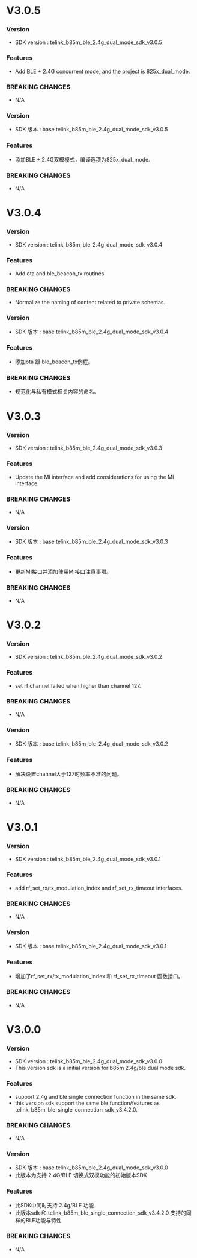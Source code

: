 # V3.0.5

### Version
* SDK version : telink_b85m_ble_2.4g_dual_mode_sdk_v3.0.5
  
### Features
* Add BLE + 2.4G concurrent mode, and the project is 825x_dual_mode. 

### BREAKING CHANGES
* N/A

### Version
* SDK 版本 : base telink_b85m_ble_2.4g_dual_mode_sdk_v3.0.5

### Features
* 添加BLE + 2.4G双模模式，编译选项为825x_dual_mode.

### BREAKING CHANGES
* N/A

# V3.0.4

### Version
* SDK version : telink_b85m_ble_2.4g_dual_mode_sdk_v3.0.4
  
### Features
* Add ota and ble_beacon_tx routines. 

### BREAKING CHANGES
* Normalize the naming of content related to private schemas.

### Version
* SDK 版本 : base telink_b85m_ble_2.4g_dual_mode_sdk_v3.0.4

### Features
* 添加ota 跟 ble_beacon_tx例程。

### BREAKING CHANGES
* 规范化与私有模式相关内容的命名。

# V3.0.3

### Version
* SDK version : telink_b85m_ble_2.4g_dual_mode_sdk_v3.0.3
  
### Features
* Update the MI interface and add considerations for using the MI interface.

### BREAKING CHANGES
* N/A

### Version
* SDK 版本 : base telink_b85m_ble_2.4g_dual_mode_sdk_v3.0.3

### Features
* 更新MI接口并添加使用MI接口注意事项。

### BREAKING CHANGES
* N/A

# V3.0.2

### Version
* SDK version : telink_b85m_ble_2.4g_dual_mode_sdk_v3.0.2
  
### Features
* set rf channel failed when higher than channel 127.

### BREAKING CHANGES
* N/A

### Version
* SDK 版本 : base telink_b85m_ble_2.4g_dual_mode_sdk_v3.0.2

### Features
* 解决设置channel大于127时频率不准的问题。

### BREAKING CHANGES
* N/A

# V3.0.1

### Version
* SDK version : telink_b85m_ble_2.4g_dual_mode_sdk_v3.0.1
  
### Features
* add rf_set_rx/tx_modulation_index and rf_set_rx_timeout interfaces.

### BREAKING CHANGES
* N/A

### Version
* SDK 版本 : base telink_b85m_ble_2.4g_dual_mode_sdk_v3.0.1

### Features
* 增加了rf_set_rx/tx_modulation_index 和 rf_set_rx_timeout 函数接口。

### BREAKING CHANGES
* N/A

# V3.0.0

### Version
* SDK version : telink_b85m_ble_2.4g_dual_mode_sdk_v3.0.0
* This version sdk is a initial version for b85m 2.4g/ble dual mode sdk.


### Features
* support 2.4g and ble single connection function in the same sdk.
* this version sdk support the same ble function/features as telink_b85m_ble_single_connection_sdk_v3.4.2.0.

### BREAKING CHANGES
* N/A

### Version
* SDK 版本 : base telink_b85m_ble_2.4g_dual_mode_sdk_v3.0.0
* 此版本为支持 2.4G/BLE 切换式双模功能的初始版本SDK

### Features
* 此SDK中同时支持 2.4g/BLE 功能
* 此版本sdk 和 telink_b85m_ble_single_connection_sdk_v3.4.2.0 支持的同样的BLE功能与特性

### BREAKING CHANGES
* N/A

